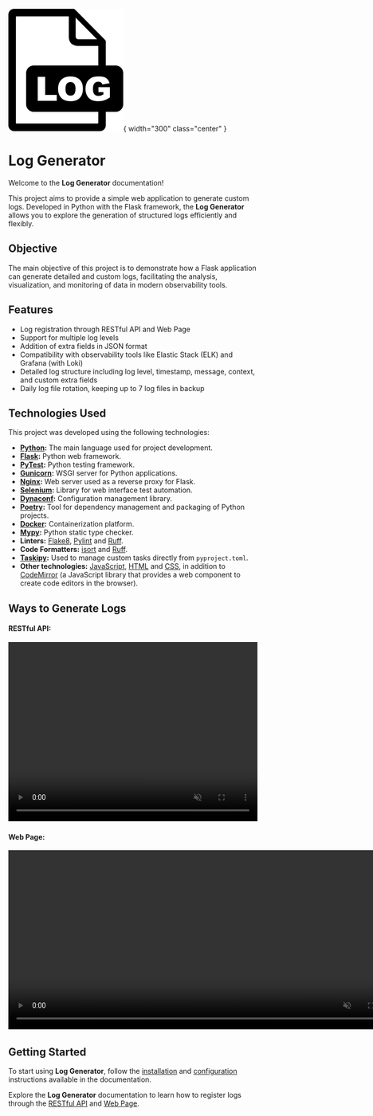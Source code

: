 ![project_logo](assets/logo.svg){ width="300" class="center" }

# Log Generator

Welcome to the **Log Generator** documentation!

This project aims to provide a simple web application to generate custom logs. Developed in Python with the Flask framework, the **Log Generator** allows you to explore the generation of structured logs efficiently and flexibly.

## Objective

The main objective of this project is to demonstrate how a Flask application can generate detailed and custom logs, facilitating the analysis, visualization, and monitoring of data in modern observability tools.

## Features

- Log registration through RESTful API and Web Page
- Support for multiple log levels
- Addition of extra fields in JSON format
- Compatibility with observability tools like Elastic Stack (ELK) and Grafana (with Loki)
- Detailed log structure including log level, timestamp, message, context, and custom extra fields
- Daily log file rotation, keeping up to 7 log files in backup

## Technologies Used

This project was developed using the following technologies:

- **[Python](https://www.python.org/):** The main language used for project development.
- **[Flask](https://flask.palletsprojects.com/en/stable/):** Python web framework.
- **[PyTest](https://docs.pytest.org/en/stable/):** Python testing framework.
- **[Gunicorn](https://gunicorn.org/):** WSGI server for Python applications.
- **[Nginx](https://nginx.org/):** Web server used as a reverse proxy for Flask.
- **[Selenium](https://www.selenium.dev/):** Library for web interface test automation.
- **[Dynaconf](https://www.dynaconf.com/):** Configuration management library.
- **[Poetry](https://python-poetry.org/):** Tool for dependency management and packaging of Python projects.
- **[Docker](https://www.docker.com/):** Containerization platform.
- **[Mypy](https://mypy-lang.org/):** Python static type checker.
- **Linters:** [Flake8](https://flake8.pycqa.org/en/latest/), [Pylint](https://www.pylint.org/) and [Ruff](https://docs.astral.sh/ruff/).
- **Code Formatters:** [isort](https://pycqa.github.io/isort/) and [Ruff](https://docs.astral.sh/ruff/).
- **[Taskipy](https://github.com/taskipy/taskipy):** Used to manage custom tasks directly from `pyproject.toml`.
- **Other technologies:** [JavaScript](https://developer.mozilla.org/en-US/docs/Web/JavaScript), [HTML](https://developer.mozilla.org/en-US/docs/Web/HTML) and [CSS](https://developer.mozilla.org/en-US/docs/Web/CSS), in addition to [CodeMirror](https://codemirror.net/) (a JavaScript library that provides a web component to create code editors in the browser).

## Ways to Generate Logs

#### RESTful API:

<video width="500" height="360" class="center" autoplay loop muted playsinline>
  <source src="assets/restful_api.mp4" type="video/mp4">
  Your browser does not support the video tag.
</video>

#### Web Page:

<video width="800" height="360" class="center" autoplay loop muted playsinline>
  <source src="assets/web_page.mp4" type="video/mp4">
  Your browser does not support the video tag.
</video>

## Getting Started

To start using **Log Generator**, follow the [installation](installation.md) and [configuration](configuration.md) instructions available in the documentation.

Explore the **Log Generator** documentation to learn how to register logs through the [RESTful API](how_to_use/restful_api.md) and [Web Page](how_to_use/web_page.md).
